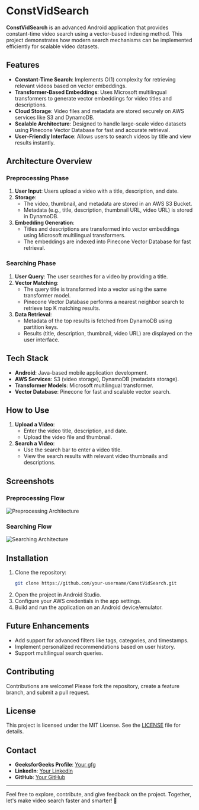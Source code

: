 # ConstVidSearch

**ConstVidSearch** is an advanced Android application that provides constant-time video search using a vector-based indexing method. This project demonstrates how modern search mechanisms can be implemented efficiently for scalable video datasets.

## Features

- **Constant-Time Search**: Implements O(1) complexity for retrieving relevant videos based on vector embeddings.
- **Transformer-Based Embeddings**: Uses Microsoft multilingual transformers to generate vector embeddings for video titles and descriptions.
- **Cloud Storage**: Video files and metadata are stored securely on AWS services like S3 and DynamoDB.
- **Scalable Architecture**: Designed to handle large-scale video datasets using Pinecone Vector Database for fast and accurate retrieval.
- **User-Friendly Interface**: Allows users to search videos by title and view results instantly.

## Architecture Overview

### Preprocessing Phase
1. **User Input**: Users upload a video with a title, description, and date.
2. **Storage**:
   - The video, thumbnail, and metadata are stored in an AWS S3 Bucket.
   - Metadata (e.g., title, description, thumbnail URL, video URL) is stored in DynamoDB.
3. **Embedding Generation**:
   - Titles and descriptions are transformed into vector embeddings using Microsoft multilingual transformers.
   - The embeddings are indexed into Pinecone Vector Database for fast retrieval.

### Searching Phase
1. **User Query**: The user searches for a video by providing a title.
2. **Vector Matching**:
   - The query title is transformed into a vector using the same transformer model.
   - Pinecone Vector Database performs a nearest neighbor search to retrieve top K matching results.
3. **Data Retrieval**:
   - Metadata of the top results is fetched from DynamoDB using partition keys.
   - Results (title, description, thumbnail, video URL) are displayed on the user interface.

## Tech Stack

- **Android**: Java-based mobile application development.
- **AWS Services**: S3 (video storage), DynamoDB (metadata storage).
- **Transformer Models**: Microsoft multilingual transformer.
- **Vector Database**: Pinecone for fast and scalable vector search.

## How to Use

1. **Upload a Video**:
   - Enter the video title, description, and date.
   - Upload the video file and thumbnail.
2. **Search a Video**:
   - Use the search bar to enter a video title.
   - View the search results with relevant video thumbnails and descriptions.

## Screenshots

### Preprocessing Flow
![Preprocessing Architecture](https://github.com/user-attachments/assets/8c1ee7b0-3a34-402c-a3df-c06c5748388c
)

### Searching Flow
![Searching Architecture](https://github.com/user-attachments/assets/70f4d654-a21f-4350-857a-52a479ac74db
)

## Installation

1. Clone the repository:
   ```bash
   git clone https://github.com/your-username/ConstVidSearch.git
   ```
2. Open the project in Android Studio.
3. Configure your AWS credentials in the app settings.
4. Build and run the application on an Android device/emulator.

## Future Enhancements

- Add support for advanced filters like tags, categories, and timestamps.
- Implement personalized recommendations based on user history.
- Support multilingual search queries.

## Contributing

Contributions are welcome! Please fork the repository, create a feature branch, and submit a pull request.

## License

This project is licensed under the MIT License. See the [LICENSE](LICENSE) file for details.

## Contact

- **GeeksforGeeks Profile**: [Your gfg](https://www.geeksforgeeks.org/user/garimamillicent/)
- **LinkedIn**: [Your LinkedIn](https://www.linkedin.com/in/garima-kashyap-75b1202b8/)
- **GitHub**: [Your GitHub](https://github.com/garimaakashyap)

---

Feel free to explore, contribute, and give feedback on the project. Together, let's make video search faster and smarter! 🚀
